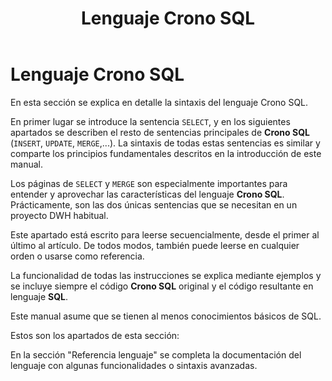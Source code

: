 ﻿---
title: Lenguaje Crono SQL
position: 1
Autogenerated: true
---

# Lenguaje Crono SQL

En esta sección se explica en detalle la sintaxis del lenguaje Crono SQL.

En primer lugar se introduce la sentencia `SELECT`, y en los siguientes apartados se describen el resto de sentencias principales de **Crono SQL** (`INSERT`, `UPDATE`, `MERGE`,...). La sintaxis de todas estas sentencias es similar y comparte los principios fundamentales descritos en la introducción de este manual.


Los páginas de `SELECT` y `MERGE` son especialmente importantes para entender y aprovechar las características del lenguaje **Crono SQL**. Prácticamente, son las dos únicas sentencias que se necesitan en un proyecto DWH habitual.

Este apartado está escrito para leerse secuencialmente, desde el primer al último al artículo. De todos modos, también puede leerse en cualquier orden o usarse como referencia.

La funcionalidad de todas las instrucciones se explica mediante ejemplos y se incluye siempre el código **Crono SQL** original y el código resultante en lenguaje **SQL**.

Este manual asume que se tienen al menos conocimientos básicos de SQL.

Estos son los apartados de esta sección:

<section-index />

En la sección "Referencia lenguaje" se completa la documentación del lenguaje con algunas funcionalidades o sintaxis avanzadas.
